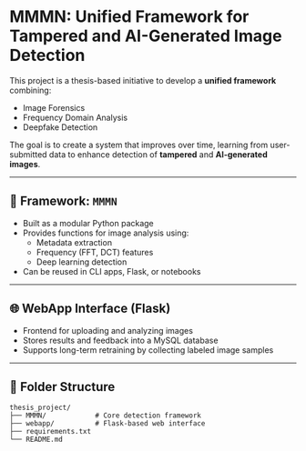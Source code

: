 # MMMN: Unified Framework for Tampered and AI-Generated Image Detection

This project is a thesis-based initiative to develop a **unified framework** combining:
- Image Forensics
- Frequency Domain Analysis
- Deepfake Detection

The goal is to create a system that improves over time, learning from user-submitted data to enhance detection of **tampered** and **AI-generated images**.

---

## 🧠 Framework: `MMMN`

- Built as a modular Python package
- Provides functions for image analysis using:
  - Metadata extraction
  - Frequency (FFT, DCT) features
  - Deep learning detection
- Can be reused in CLI apps, Flask, or notebooks

---

## 🌐 WebApp Interface (Flask)

- Frontend for uploading and analyzing images
- Stores results and feedback into a MySQL database
- Supports long-term retraining by collecting labeled image samples

---

## 📁 Folder Structure

```plaintext
thesis_project/
├── MMMN/            # Core detection framework
├── webapp/          # Flask-based web interface
├── requirements.txt
└── README.md
